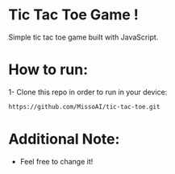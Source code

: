# Tic Tac Toe Game !
Simple tic tac toe game built with JavaScript.
# How to run:
1- Clone this repo in order to run in your device:
```bash 
https://github.com/MissoAI/tic-tac-toe.git
```

# Additional Note:
  * Feel free to change it!
